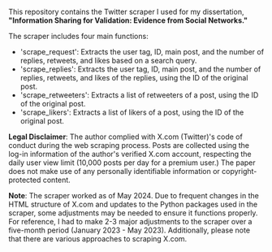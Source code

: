 This repository contains the Twitter scraper I used for my dissertation, **"Information Sharing for Validation: Evidence from Social Networks."**

The scraper includes four main functions:

- 'scrape_request': Extracts the user tag, ID, main post, and the number of replies, retweets, and likes based on a search query.
- 'scrape_replies': Extracts the user tag, ID, main post, and the number of replies, retweets, and likes of the replies, using the ID of the original post.
- 'scrape_retweeters': Extracts a list of retweeters of a post, using the ID of the original post.
- 'scrape_likers': Extracts a list of likers of a post, using the ID of the original post.

**Legal Disclaimer**: The author complied with X.com (Twitter)'s code of conduct during the web scraping process. Posts are collected using the log-in information of the author's verified X.com account, respecting the daily user view limit (10,000 posts per day for a premium user.) The paper does not make use of any personally identifiable information or copyright-protected content.


**Note**: The scraper worked as of May 2024. Due to frequent changes in the HTML structure of X.com and updates to the Python packages used in the scraper, some adjustments may be needed to ensure it functions properly. For reference, I had to make 2-3 major adjustments to the scraper over a five-month period (January 2023 - May 2023). Additionally, please note that there are various approaches to scraping X.com.
